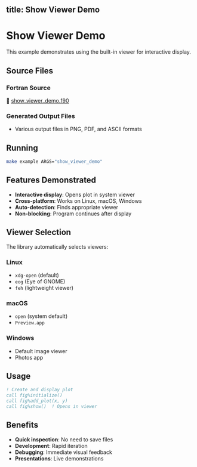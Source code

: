 title: Show Viewer Demo
---

# Show Viewer Demo

This example demonstrates using the built-in viewer for interactive display.

## Source Files

### Fortran Source

📄 [show_viewer_demo.f90](https://github.com/krystophny/fortplotlib/blob/main/example/fortran/show_viewer_demo/show_viewer_demo.f90)

### Generated Output Files

- Various output files in PNG, PDF, and ASCII formats

## Running

```bash
make example ARGS="show_viewer_demo"
```

## Features Demonstrated

- **Interactive display**: Opens plot in system viewer
- **Cross-platform**: Works on Linux, macOS, Windows
- **Auto-detection**: Finds appropriate viewer
- **Non-blocking**: Program continues after display

## Viewer Selection

The library automatically selects viewers:

### Linux
- `xdg-open` (default)
- `eog` (Eye of GNOME)
- `feh` (lightweight viewer)

### macOS
- `open` (system default)
- `Preview.app`

### Windows
- Default image viewer
- Photos app

## Usage

```fortran
! Create and display plot
call fig%initialize()
call fig%add_plot(x, y)
call fig%show()  ! Opens in viewer
```

## Benefits

- **Quick inspection**: No need to save files
- **Development**: Rapid iteration
- **Debugging**: Immediate visual feedback
- **Presentations**: Live demonstrations
